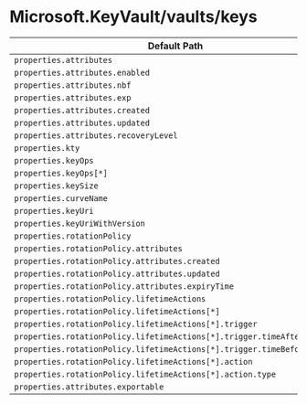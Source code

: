 # Microsoft.KeyVault/vaults/keys

| Default Path | Alias |
|---|---|
| `properties.attributes` | `Microsoft.KeyVault/vaults/keys/attributes` |
| `properties.attributes.enabled` | `Microsoft.KeyVault/vaults/keys/attributes.enabled` |
| `properties.attributes.nbf` | `Microsoft.KeyVault/vaults/keys/attributes.nbf` |
| `properties.attributes.exp` | `Microsoft.KeyVault/vaults/keys/attributes.exp` |
| `properties.attributes.created` | `Microsoft.KeyVault/vaults/keys/attributes.created` |
| `properties.attributes.updated` | `Microsoft.KeyVault/vaults/keys/attributes.updated` |
| `properties.attributes.recoveryLevel` | `Microsoft.KeyVault/vaults/keys/attributes.recoveryLevel` |
| `properties.kty` | `Microsoft.KeyVault/vaults/keys/kty` |
| `properties.keyOps` | `Microsoft.KeyVault/vaults/keys/keyOps` |
| `properties.keyOps[*]` | `Microsoft.KeyVault/vaults/keys/keyOps[*]` |
| `properties.keySize` | `Microsoft.KeyVault/vaults/keys/keySize` |
| `properties.curveName` | `Microsoft.KeyVault/vaults/keys/curveName` |
| `properties.keyUri` | `Microsoft.KeyVault/vaults/keys/keyUri` |
| `properties.keyUriWithVersion` | `Microsoft.KeyVault/vaults/keys/keyUriWithVersion` |
| `properties.rotationPolicy` | `Microsoft.KeyVault/vaults/keys/rotationPolicy` |
| `properties.rotationPolicy.attributes` | `Microsoft.KeyVault/vaults/keys/rotationPolicy.attributes` |
| `properties.rotationPolicy.attributes.created` | `Microsoft.KeyVault/vaults/keys/rotationPolicy.attributes.created` |
| `properties.rotationPolicy.attributes.updated` | `Microsoft.KeyVault/vaults/keys/rotationPolicy.attributes.updated` |
| `properties.rotationPolicy.attributes.expiryTime` | `Microsoft.KeyVault/vaults/keys/rotationPolicy.attributes.expiryTime` |
| `properties.rotationPolicy.lifetimeActions` | `Microsoft.KeyVault/vaults/keys/rotationPolicy.lifetimeActions` |
| `properties.rotationPolicy.lifetimeActions[*]` | `Microsoft.KeyVault/vaults/keys/rotationPolicy.lifetimeActions[*]` |
| `properties.rotationPolicy.lifetimeActions[*].trigger` | `Microsoft.KeyVault/vaults/keys/rotationPolicy.lifetimeActions[*].trigger` |
| `properties.rotationPolicy.lifetimeActions[*].trigger.timeAfterCreate` | `Microsoft.KeyVault/vaults/keys/rotationPolicy.lifetimeActions[*].trigger.timeAfterCreate` |
| `properties.rotationPolicy.lifetimeActions[*].trigger.timeBeforeExpiry` | `Microsoft.KeyVault/vaults/keys/rotationPolicy.lifetimeActions[*].trigger.timeBeforeExpiry` |
| `properties.rotationPolicy.lifetimeActions[*].action` | `Microsoft.KeyVault/vaults/keys/rotationPolicy.lifetimeActions[*].action` |
| `properties.rotationPolicy.lifetimeActions[*].action.type` | `Microsoft.KeyVault/vaults/keys/rotationPolicy.lifetimeActions[*].action.type` |
| `properties.attributes.exportable` | `Microsoft.KeyVault/vaults/keys/attributes.exportable` |

